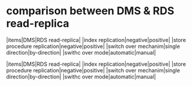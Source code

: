 # comparison between DMS & RDS read-replica

|items|DMS|RDS read-replica|
|index replication|negative|positive|
|store procedure replication|negative|positive|
|switch over mechanim|single direction|by-direction|
|swithc over mode|automatic|manual|

|items|DMS|RDS read-replica|
|index replication|negative|positive|
|store procedure replication|negative|positive|
|switch over mechanim|single direction|by-direction|
|swithc over mode|automatic|manual|

